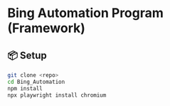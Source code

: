 # Bing Automation Program (Framework)

## 📦 Setup
```bash
git clone <repo>
cd Bing_Automation
npm install
npx playwright install chromium
